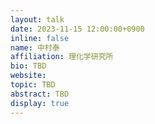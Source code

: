 ```yaml
---
layout: talk
date: 2023-11-15 12:00:00+0900
inline: false
name: 中村泰
affiliation: 理化学研究所
bio: TBD
website: 
topic: TBD
abstract: TBD
display: true
---
```

